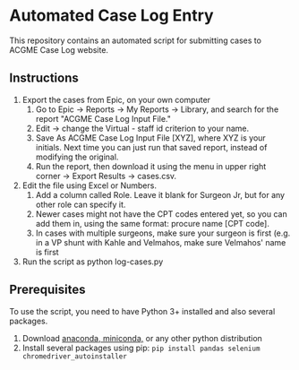 # Automated Case Log Entry

This repository contains an automated script for submitting cases to ACGME Case Log website.

## Instructions
1. Export the cases from Epic, on your own computer
	1. Go to Epic -> Reports -> My Reports -> Library, and search for the report "ACGME Case Log Input File." 
	2. Edit -> change the Virtual - staff id criterion to your name.
	3. Save As ACGME Case Log Input File [XYZ], where XYZ is your initials. Next time you can just run that saved report, instead of modifying the original.
	4. Run the report, then download it using the menu in upper right corner -> Export Results -> cases.csv.
2. Edit the file using Excel or Numbers. 
	1. Add a column called Role. Leave it blank for Surgeon Jr, but for any other role can specify it. 
	2. Newer cases might not have the CPT codes entered yet, so you can add them in, using the same format: procure name [CPT code]. 
	3. In cases with multiple surgeons, make sure your surgeon is first (e.g. in a VP shunt with Kahle and Velmahos, make sure Velmahos' name is first
3. Run the script as python log-cases.py

## Prerequisites

To use the script, you need to have Python 3+ installed and also several packages. 
1. Download [anaconda, miniconda,](https://www.anaconda.com/download/) or any other python distribution
2. Install several packages using pip: `pip install pandas selenium chromedriver_autoinstaller`

